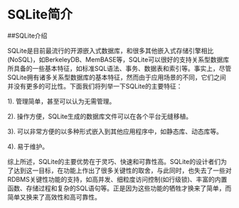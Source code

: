 # SQLite简介
##SQLite介绍

SQLite是目前最流行的开源嵌入式数据库，和很多其他嵌入式存储引擎相比(NoSQL)，如BerkeleyDB、MemBASE等，SQLite可以很好的支持关系型数据库所具备的一些基本特征，如标准SQL语法、事务、数据表和索引等。事实上，尽管SQLite拥有诸多关系型数据库的基本特征，然而由于应用场景的不同，它们之间并没有更多的可比性。下面我们将列举一下SQLite的主要特征：

1). 管理简单，甚至可以认为无需管理。

2). 操作方便，SQLite生成的数据库文件可以在各个平台无缝移植。

3). 可以非常方便的以多种形式嵌入到其他应用程序中，如静态库、动态库等。

4). 易于维护。

综上所述，SQLite的主要优势在于灵巧、快速和可靠性高。SQLite的设计者们为了达到这一目标，在功能上作出了很多关键性的取舍，与此同时，也失去了一些对RDBMS关键性功能的支持，如高并发、细粒度访问控制(如行级锁)、丰富的内置函数、存储过程和复杂的SQL语句等。正是因为这些功能的牺牲才换来了简单，而简单又换来了高效性和高可靠性。


